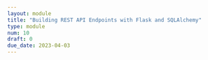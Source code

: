 ```yaml
---
layout: module
title: "Building REST API Endpoints with Flask and SQLAlchemy"
type: module
num: 10
draft: 0
due_date: 2023-04-03
---
```

